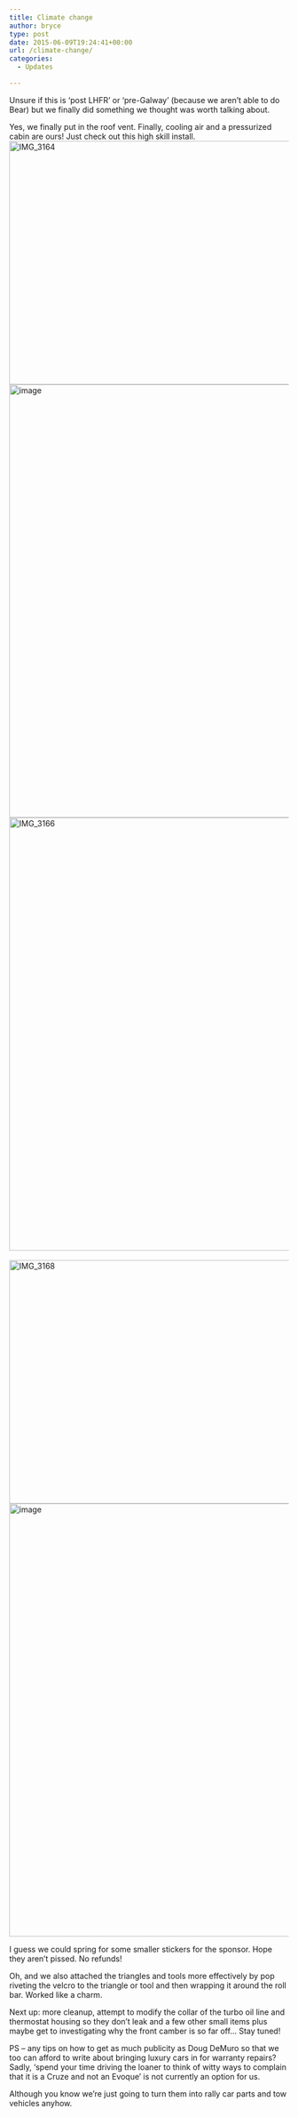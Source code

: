 ```yaml
---
title: Climate change
author: bryce
type: post
date: 2015-06-09T19:24:41+00:00
url: /climate-change/
categories:
  - Updates

---
```

Unsure if this is &#8216;post LHFR&#8217; or &#8216;pre-Galway&#8217; (because we aren&#8217;t able to do Bear) but we finally did something we thought was worth talking about.

<!--more-->

Yes, we finally put in the roof vent. Finally, cooling air and a pressurized cabin are ours! Just check out this high skill install.<a href="http://www.rallysputnik.com/climate-change/img_3164/" rel="attachment wp-att-1437"><img class="alignnone size-large wp-image-1437" src="http://www.rallysputnik.com/wp-content/uploads/IMG_3164-1024x768.jpg" alt="IMG_3164" width="584" height="438" srcset="https://www.rallysputnik.com/wp-content/uploads/IMG_3164-1024x768.jpg 1024w, https://www.rallysputnik.com/wp-content/uploads/IMG_3164-300x225.jpg 300w, https://www.rallysputnik.com/wp-content/uploads/IMG_3164-400x300.jpg 400w, https://www.rallysputnik.com/wp-content/uploads/IMG_3164-900x675.jpg 900w" sizes="(max-width: 584px) 100vw, 584px" /></a> <a href="http://www.rallysputnik.com/climate-change/image-3/" rel="attachment wp-att-1432"><img class="alignnone size-large wp-image-1432" src="http://www.rallysputnik.com/wp-content/uploads/image1-e1433876201440-768x1024.jpg" alt="image" width="584" height="779" srcset="https://www.rallysputnik.com/wp-content/uploads/image1-e1433876201440-768x1024.jpg 768w, https://www.rallysputnik.com/wp-content/uploads/image1-e1433876201440-225x300.jpg 225w, https://www.rallysputnik.com/wp-content/uploads/image1-e1433876201440-900x1200.jpg 900w" sizes="(max-width: 584px) 100vw, 584px" /></a> <a href="http://www.rallysputnik.com/climate-change/img_3166/" rel="attachment wp-att-1439"><img class="alignnone size-large wp-image-1439" src="http://www.rallysputnik.com/wp-content/uploads/IMG_3166-768x1024.jpg" alt="IMG_3166" width="584" height="779" srcset="https://www.rallysputnik.com/wp-content/uploads/IMG_3166-768x1024.jpg 768w, https://www.rallysputnik.com/wp-content/uploads/IMG_3166-225x300.jpg 225w, https://www.rallysputnik.com/wp-content/uploads/IMG_3166-900x1200.jpg 900w" sizes="(max-width: 584px) 100vw, 584px" /></a>  <a href="http://www.rallysputnik.com/climate-change/img_3168/" rel="attachment wp-att-1441"><img class="alignnone size-large wp-image-1441" src="http://www.rallysputnik.com/wp-content/uploads/IMG_3168-1024x768.jpg" alt="IMG_3168" width="584" height="438" srcset="https://www.rallysputnik.com/wp-content/uploads/IMG_3168-1024x768.jpg 1024w, https://www.rallysputnik.com/wp-content/uploads/IMG_3168-300x225.jpg 300w, https://www.rallysputnik.com/wp-content/uploads/IMG_3168-400x300.jpg 400w, https://www.rallysputnik.com/wp-content/uploads/IMG_3168-900x675.jpg 900w" sizes="(max-width: 584px) 100vw, 584px" /></a> <a href="http://www.rallysputnik.com/climate-change/image-4/" rel="attachment wp-att-1433"><img class="alignnone size-large wp-image-1433" src="http://www.rallysputnik.com/wp-content/uploads/image2-e1433876220480-768x1024.jpg" alt="image" width="584" height="779" srcset="https://www.rallysputnik.com/wp-content/uploads/image2-e1433876220480-768x1024.jpg 768w, https://www.rallysputnik.com/wp-content/uploads/image2-e1433876220480-225x300.jpg 225w, https://www.rallysputnik.com/wp-content/uploads/image2-e1433876220480-900x1200.jpg 900w" sizes="(max-width: 584px) 100vw, 584px" /></a>

I guess we could spring for some smaller stickers for the sponsor. Hope they aren&#8217;t pissed. No refunds!

Oh, and we also attached the triangles and tools more effectively by pop riveting the velcro to the triangle or tool and then wrapping it around the roll bar. Worked like a charm.

Next up: more cleanup, attempt to modify the collar of the turbo oil line and thermostat housing so they don&#8217;t leak and a few other small items plus maybe get to investigating why the front camber is so far off&#8230; Stay tuned!

PS &#8211; any tips on how to get as much publicity as Doug DeMuro so that we too can afford to write about bringing luxury cars in for warranty repairs? Sadly, &#8216;spend your time driving the loaner to think of witty ways to complain that it is a Cruze and not an Evoque&#8217; is not currently an option for us.

Although you know we&#8217;re just going to turn them into rally car parts and tow vehicles anyhow.